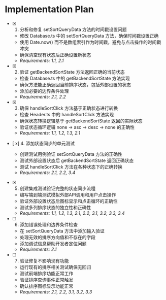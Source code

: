 # Implementation Plan

- [x] 1. 分析和修复 setSortQueryData 方法的时间戳设置问题



  - 修改 Database.ts 中的 setSortQueryData 方法，确保时间戳设置正确
  - 使用 Date.now() 而不是数组索引作为时间戳，避免与点击操作的时间戳冲突
  - 确保清空现有状态后正确设置新状态
  - _Requirements: 1.1, 2.1_


- [x] 2. 验证 getBackendSortState 方法返回正确的当前状态


  - 检查 Database.ts 中的 getBackendSortState 方法实现
  - 确保方法能正确返回当前排序状态，包括外部设置的状态
  - 添加必要的边界条件处理
  - _Requirements: 2.1, 2.2_

- [x] 3. 确保 handleSortClick 方法基于正确状态进行转换


  - 检查 Header.ts 中的 handleSortClick 方法实现
  - 确保状态转换逻辑基于 getBackendSortState 返回的实际状态
  - 验证状态循环逻辑 none -> asc -> desc -> none 的正确性
  - _Requirements: 1.1, 1.2, 1.3, 2.1_

- [ x] 4. 添加状态同步的单元测试


  - 创建测试用例验证 setSortQueryData 方法的正确性
  - 测试外部设置状态后 getBackendSortState 返回正确状态
  - 测试 handleSortClick 方法在各种状态下的正确转换
  - _Requirements: 2.1, 2.2, 3.4_

- [x] 5. 创建集成测试验证完整的状态同步流程

  - 编写端到端测试模拟外部API调用和用户点击操作
  - 验证外部设置状态后图标显示和点击循环的正确性
  - 测试多列排序状态的独立性和正确性
  - _Requirements: 1.1, 1.2, 1.3, 2.1, 2.2, 3.1, 3.2, 3.3, 3.4_


- [ ] 6. 添加错误处理和边界条件检查
  - 在 setSortQueryData 方法中添加输入验证
  - 处理无效的排序方向值和不存在的字段
  - 添加调试信息帮助开发者定位问题
  - _Requirements: 2.1_



- [ ] 7. 验证修复不影响现有功能
  - 运行现有的排序相关测试确保无回归
  - 测试前端排序功能正常工作
  - 验证排序查询事件正常触发
  - 确认排序图标显示功能正常
  - _Requirements: 2.1, 2.2, 3.1, 3.2, 3.3_